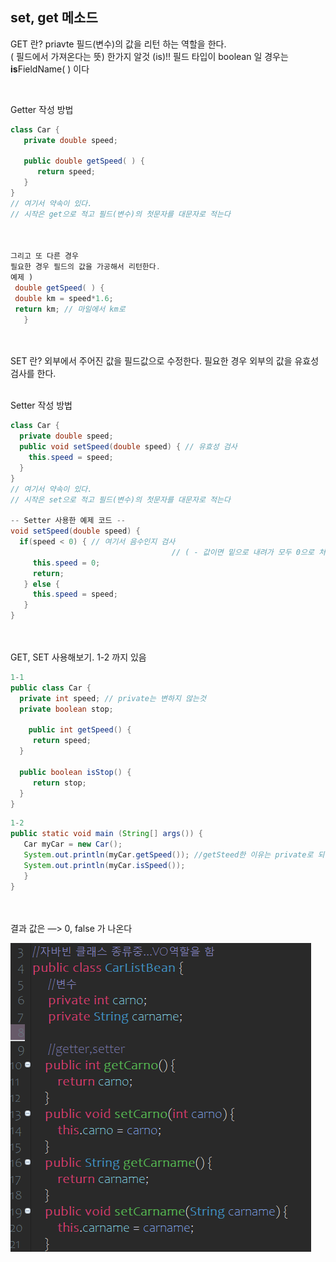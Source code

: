 ## set, get 메소드

GET 란?
priavte 필드(변수)의 값을 리턴 하는 역할을 한다. <br/>( 필드에서 가져온다는 뜻)
한가지 알것 (is)!! 필드 타입이 boolean 일 경우는 **is**FieldName( ) 이다

<br/>

Getter 작성 방법

```java
class Car {
   private double speed;

   public double getSpeed( ) {
      return speed;
   }
}
// 여기서 약속이 있다. 
// 시작은 get으로 적고 필드(변수)의 첫문자를 대문자로 적는다



그리고 또 다른 경우
필요한 경우 필드의 값을 가공해서 리턴한다.
예제 )
 double getSpeed( ) {
 double km = speed*1.6;
 return km; // 마일에서 km로 
   }
```

<br/><br/>SET 란?
외부에서 주어진 값을 필드값으로 수정한다.
필요한 경우 외부의 값을 유효성 검사를 한다.

<br/>Setter 작성 방법

```java
class Car {
  private double speed;
  public void setSpeed(double speed) { // 유효성 검사
    this.speed = speed;
  }
}
// 여기서 약속이 있다. 
// 시작은 set으로 적고 필드(변수)의 첫문자를 대문자로 적는다

-- Setter 사용한 예제 코드 --
void setSpeed(double speed) {
  if(speed < 0) { // 여기서 음수인지 검사
									// ( - 값이면 밑으로 내려가 모두 0으로 처리 )
     this.speed = 0;
     return;
   } else {
     this.speed = speed;
   }
}
```

<br/><br/>
GET, SET 사용해보기. 1-2 까지 있음

```java
1-1
public class Car {
  private int speed; // private는 변하지 않는것 
  private boolean stop;

	public int getSpeed() {
     return speed; 
  }

  public boolean isStop() {
     return stop;
  }
}
```

```java
1-2
public static void main (String[] args()) {
   Car myCar = new Car();
   System.out.println(myCar.getSpeed()); //getSteed한 이유는 private로 되어 있기때문에 접근 불가능하기 때문이다.
   System.out.println(myCar.isSpeed());
   }
}
```

<br/><br/>결과 값은 —> 0, false 가 나온다

![이미지](/programming/img/set.PNG)